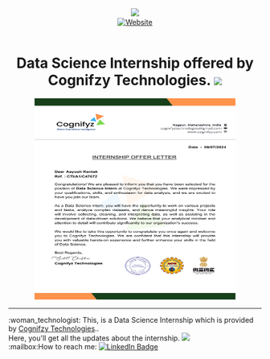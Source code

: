<div id="header" align="center">
  <a href="https://cognifyz.com/">
    <img src="https://github.com/user-attachments/assets/67b12435-a52f-46c5-98a7-40d2a5026f3f" width="100"/>
  </a><br>
    <a href="https://www.linkedin.com/posts/aayush-kantak_skillsbuild-elearning-entrylevelpositions-activity-7208417643400224769-xE3j?utm_source=share&utm_medium=member_android">
      <img src="https://img.shields.io/badge/Blog-blue?logo=dependabot" alt="Website"/>
  </a><br>
        <img src="https://komarev.com/ghpvc/?username=aysh01&style=flat-square&color=blue" alt=""/>
<h1>
   Data Science Internship offered by Cognifzy Technologies. 
  <img src="https://media.giphy.com/media/hvRJCLFzcasrR4ia7z/giphy.gif" width="30px"/>
</h1>
    <div align="center">
  <img src="https://github.com/aysh01/Cognifyz-Technologies/blob/main/Aayush%20Kantak.jpg" width="400" height="400"/><br>
      <hr>
      <div align="left">
:woman_technologist: This, is a Data Science Internship which is provided by <a href="https://www.linkedin.com/company/cognifyz-techonologies/">Cognifzy Technologies</a>..<br>
      Here, you'll get all the updates about the internship. <img src="https://media.giphy.com/media/WUlplcMpOCEmTGBtBW/giphy.gif" width="30"><br>
:mailbox:How to reach me: <a href="https://www.linkedin.com/in/aayush-kantak">
    <img src="https://img.shields.io/badge/LinkedIn-blue?style=for-the-badge&logo=linkedin&logoColor=white" alt="LinkedIn Badge"/>
  </a><br>
      </div>
</div>
</div>
